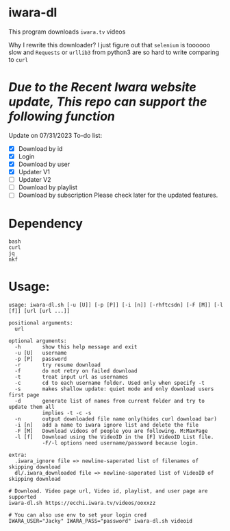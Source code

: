 # iwara-dl

This program downloads `iwara.tv` videos


Why I rewrite this downloader? I just figure out that `selenium` is toooooo slow and `Requests` or `urllib3` from python3 are so hard to write comparing to `curl`

# *Due to the Recent Iwara website update, This repo can support the following function*

Update on 07/31/2023
To-do list:
- [x] Download by id
- [x] Login
- [x] Download by user
- [x] Updater V1
- [ ] Updater V2
- [ ] Download by playlist
- [ ] Download by subscription
Please check later for the updated features.

# Dependency
```
bash
curl
jq
nkf
```

# Usage:
```
usage: iwara-dl.sh [-u [U]] [-p [P]] [-i [n]] [-rhftcsdn] [-F [M]] [-l [f]] [url [url ...]]

positional arguments:
  url

optional arguments:
  -h       show this help message and exit
  -u [U]   username
  -p [P]   password
  -r       try resume download
  -f       do not retry on failed download
  -t       treat input url as usernames
  -c       cd to each username folder. Used only when specify -t
  -s       makes shallow update: quiet mode and only download users first page
  -d       generate list of names from current folder and try to update them all
           implies -t -c -s
  -n       output downloaded file name only(hides curl download bar)
  -i [n]   add a name to iwara ignore list and delete the file
  -F [M]   Download videos of people you are following. M:MaxPage
  -l [f]   Download using the VideoID in the [F] VideoID List file.
           -F/-l options need username/password because login. 

extra:
  .iwara_ignore file => newline-saperated list of filenames of skipping download
  dl/.iwara_downloaded file => newline-saperated list of VideoID of skipping download

```

```
# Download. Video page url, Video id, playlist, and user page are supported
iwara-dl.sh https://ecchi.iwara.tv/videos/ooxxzz

# You can also use env to set your login cred
IWARA_USER="Jacky" IWARA_PASS="password" iwara-dl.sh videoid
```
